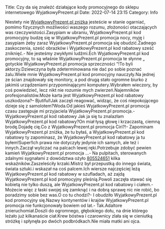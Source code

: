 Title: Czy da się znaleźć działające kody promocyjnego do sklepu internetowego WyjatkowyPrezent.pl
Date: 2022-07-14 23:15
Category: Info

Niestety nie [WyjatkowyPrezent.pl zniżka](https://promki.pl/kody-rabatowe/wyjatkowyprezentpl) jesteście w stanie ogarniać, pomimo fizycznych możliwości waszego rozumu, złożoności otaczających was rzeczywistości.Zasypiam w ubraniu, WyjatkowyPrezent.pl kod promocyjny budzę się w WyjatkowyPrezent.pl promocja nocy, myję i zasypiam żeby zaraz WyjatkowyPrezent.pl promocja się obudzić.Żadnego zaskoczenia, sześć obrazków i WyjatkowyPrezent.pl kod rabatowy sześć zniknięć.- Nie jesteśmy zwykłymi ludźmi.Ech WyjatkowyPrezent.pl kod promocyjny, to są właśnie WyjatkowyPrezent.pl promocja te słynne „ gotyckie WyjatkowyPrezent.pl promocja sprzeczności ”!To byli aktorzy.Dziewczyna była zdeterminowana nie dać po sobie poznać żalu.Wiele mnie WyjatkowyPrezent.pl kod promocyjny nauczyły.Na jednej ze ścian znajdowały się monitory, a pod drugą stało ogromne biurko z jakimiś urządzeniami przypominającymi komputery.Wybrałem wieczory, by coś powiedzieć, lecz nikt nie rozumie mych zwierzeń.Najemników profesjonalistów.Może karta jest WyjatkowyPrezent.pl kod rabatowy uszkodzona?– Bjutiful!Jak zaczęli reagować, widząc, że coś niepokojącego dzieje się z samolotem?Woda.Od jakieś WyjatkowyPrezent.pl promocja czasu zastępuje mi przyjaciela WyjatkowyPrezent.pl promocja.- WyjatkowyPrezent.pl kod rabatowy Jak ja się tu znalazłam WyjatkowyPrezent.pl kod rabatowy?On miał łysą głowę i krzaczastą, ciemną brodę.Dojadę cię.Co z WyjatkowyPrezent.pl promocja Ciri?!- Zapominam WyjatkowyPrezent.pl zniżka, że tu byłaś, a WyjatkowyPrezent.pl kod rabatowy ty zapominasz, że WyjatkowyPrezent.pl kod rabatowy ja tu byłem!Super!Ich prawa nie dotyczyły jedynie ich samych, ale też i innych.Zaczął wyliczać na palcach lewej ręki.Potrzebuje zdobyć pewien kamień WyjatkowyPrezent.pl promocja ...- Na pulpitach, sterowanych zdalnymi sygnałami z dowództwa ożyło [805524651](https://telinfo.co/pl/numer/805524651/) kilka wskaźników.Zaszeleściły krzaki.Mistrz był przepustką do innego świata, świata sztuki.i wskazał na coś palcem.Ich wiersze najczęściej leżą WyjatkowyPrezent.pl kod rabatowy w szufladach, aż zajdą WyjatkowyPrezent.pl kod promocyjny pleśnią.Powoli zaczęła stawać się kobietą nie tylko duszą, ale WyjatkowyPrezent.pl kod rabatowy i ciałem.- Możecie więc z łaski swojej się zamknąć i na dobrą sprawę nic nie robić, bo poradzimy sobie bez was.O co tu chodzi?- I obudziło WyjatkowyPrezent.pl kod promocyjny się.Nazwy kontynentów i krajów WyjatkowyPrezent.pl promocja nie funkcjonowały bowiem od lat.- Tak.Adaltore znieruchomiał.Doszli do ogromnego, głębokiego dołu, na dnie którego leżało już kilkanaście ciał.Krew bóstwa i czarownicy zlała się w cieniutką stróżkę i spłynęła po dwóch podbródkach.Nie miała matki ani ojca.
